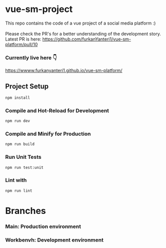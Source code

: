 # vue-sm-project

This repo contains the code of a vue project of a social media platform :)
<br/><br/>
Please check the PR's for a better understanding of the development story.
Latest PR is here: 
https://github.com/furkanYanteri1/vue-sm-platform/pull/10

### Currently live here 👇
https://wwww.furkanyanteri1.github.io/vue-sm-platform/

## Project Setup

```sh
npm install
```

### Compile and Hot-Reload for Development

```sh
npm run dev
```

### Compile and Minify for Production

```sh
npm run build
```

### Run Unit Tests

```sh
npm run test:unit
```

### Lint with 

```sh
npm run lint
```

# Branches
### Main: Production environment
### Workbenvh: Development environment
